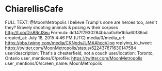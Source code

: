 # ChiarellisCafe

FULL TEXT: @MoonMetropolis I believe Trump's sone are heroes too, aren't they? Bravely shooting animals &amp; posing w their corpses http://t.co/DlsBRrJSeu
Formula: dc147f7930284bbaa0c6e1b5a60f39ad
created_at: July 18, 2015 4:46 PM (UTC)
media/0/media_url: https://pbs.twimg.com/media/CKNgdvJUMAAhccV.jpg
replying_to_tweet: https://twitter.com/MoonMetropolis/status/622437671630147584
user/description: That's a chesterfield, not a couch
user/location: Toronto, Ontario
user_mentions/0/profile: https://twitter.com/MoonMetropolis
user_mentions/0/screen_name: MoonMetropolis